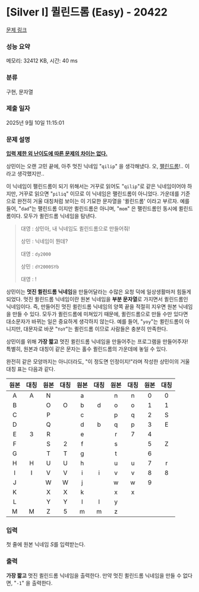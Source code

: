 # [Silver I] 퀼린드롬 (Easy) - 20422 

[문제 링크](https://www.acmicpc.net/problem/20422) 

### 성능 요약

메모리: 32412 KB, 시간: 40 ms

### 분류

구현, 문자열

### 제출 일자

2025년 9월 10일 11:15:01

### 문제 설명

<p><u><strong>입력 제한 외 난이도에 따른 문제의 차이는 없다.</strong></u></p>

<p>상민이는 오랜 고민 끝에, 아주 멋진 닉네임 "<code>qilip</code>" 을 생각해냈다. 오, <a href="https://ko.wikipedia.org/wiki/%ED%9A%8C%EB%AC%B8" rel="nofollow">팰린드롬</a>!.. 이라고 생각했지만..</p>

<p>이 닉네임이 팰린드롬이 되기 위해서는 거꾸로 읽어도 "<code>qilip</code>"로 같은 닉네임이어야 하지만, 거꾸로 읽으면 "<code>piliq</code>" 이므로 이 닉네임은 팰린드롬이 아니었다. 가운데를 기준으로 완전히 거울 대칭처럼 보이는 이 기묘한 문자열을 '퀼린드롬' 이라고 부르자. 예를 들어, "<code>dad</code>"는 팰린드롬 이지만 퀼린드롬은 아니며, "<code>mom</code>" 은 팰린드롬인 동시에 퀼린드롬이다. 모두가 퀼린드롬 닉네임을 탐낸다.</p>

<blockquote>
<p>대영 : 상민아, 내 닉네임도 퀼린드롬으로 만들어줘!</p>

<p>상민 : 닉네임이 뭔데?</p>

<p>대영 : <code>dy2000</code></p>

<p>상민 : <code>dY2000SYb</code></p>

<p>대영 : !</p>
</blockquote>

<p>상민이는 <strong>멋진 퀼린드롬 닉네임</strong>을 만들어달라는 수많은 요청 덕에 일상생활마저 힘들게 되었다. 멋진 퀼린드롬 닉네임이란 원본 닉네임을 <strong>부분 문자열</strong>로 가지면서 퀼린드롬인 닉네임이다. 즉, 만들어진 멋진 퀼린드롬 닉네임의 양쪽 끝을 적절히 지우면 원본 닉네임을 만들 수 있다. 모두가 퀼린드롬에 미쳐있기 때문에, 퀼린드롬으로 만들 수만 있다면 대소문자가 바뀌는 일은 중요하게 생각하지 않는다. 예를 들어, "<code>yoy</code>"는 퀼린드롬이 아니지만, 대문자로 바꾼 "<code>YoY</code>"는 퀼린드롬 이므로 사람들은 충분히 만족한다.</p>

<p>상민이를 위해 <strong>가장 짧고</strong> 멋진 퀼린드롬 닉네임을 만들어주는 프로그램을 만들어주자! 특별히, 원본과 대칭이 같은 문자는 홀수 퀼린드롬의 가운데에 놓일 수 있다.</p>

<p>완전히 같은 모양까지는 아니더라도, "이 정도면 인정이지!"라며 작성한 상민이의 거울 대칭 표는 다음과 같다.</p>

<table class="table table-bordered" style="width : auto;">
	<thead>
		<tr>
			<th align="center" style="text-align: center;">원본</th>
			<th align="center" style="text-align: center;">대칭</th>
			<th align="center" style="text-align: center;">원본</th>
			<th align="center" style="text-align: center;">대칭</th>
			<th align="center" style="text-align: center;">원본</th>
			<th align="center" style="text-align: center;">대칭</th>
			<th align="center" style="text-align: center;">원본</th>
			<th align="center" style="text-align: center;">대칭</th>
			<th align="center" style="text-align: center;">원본</th>
			<th align="center" style="text-align: center;">대칭</th>
		</tr>
	</thead>
	<tbody>
		<tr>
			<td align="center">A</td>
			<td align="center">A</td>
			<td align="center">N</td>
			<td align="center"> </td>
			<td align="center">a</td>
			<td align="center"> </td>
			<td align="center">n</td>
			<td align="center">n</td>
			<td align="center">0</td>
			<td align="center">0</td>
		</tr>
		<tr>
			<td align="center">B</td>
			<td align="center"> </td>
			<td align="center">O</td>
			<td align="center">O</td>
			<td align="center">b</td>
			<td align="center">d</td>
			<td align="center">o</td>
			<td align="center">o</td>
			<td align="center">1</td>
			<td align="center">1</td>
		</tr>
		<tr>
			<td align="center">C</td>
			<td align="center"> </td>
			<td align="center">P</td>
			<td align="center"> </td>
			<td align="center">c</td>
			<td align="center"> </td>
			<td align="center">p</td>
			<td align="center">q</td>
			<td align="center">2</td>
			<td align="center">S</td>
		</tr>
		<tr>
			<td align="center">D</td>
			<td align="center"> </td>
			<td align="center">Q</td>
			<td align="center"> </td>
			<td align="center">d</td>
			<td align="center">b</td>
			<td align="center">q</td>
			<td align="center">p</td>
			<td align="center">3</td>
			<td align="center">E</td>
		</tr>
		<tr>
			<td align="center">E</td>
			<td align="center">3</td>
			<td align="center">R</td>
			<td align="center"> </td>
			<td align="center">e</td>
			<td align="center"> </td>
			<td align="center">r</td>
			<td align="center">7</td>
			<td align="center">4</td>
			<td align="center"> </td>
		</tr>
		<tr>
			<td align="center">F</td>
			<td align="center"> </td>
			<td align="center">S</td>
			<td align="center">2</td>
			<td align="center">f</td>
			<td align="center"> </td>
			<td align="center">s</td>
			<td align="center"> </td>
			<td align="center">5</td>
			<td align="center">Z</td>
		</tr>
		<tr>
			<td align="center">G</td>
			<td align="center"> </td>
			<td align="center">T</td>
			<td align="center">T</td>
			<td align="center">g</td>
			<td align="center"> </td>
			<td align="center">t</td>
			<td align="center"> </td>
			<td align="center">6</td>
			<td align="center"> </td>
		</tr>
		<tr>
			<td align="center">H</td>
			<td align="center">H</td>
			<td align="center">U</td>
			<td align="center">U</td>
			<td align="center">h</td>
			<td align="center"> </td>
			<td align="center">u</td>
			<td align="center">u</td>
			<td align="center">7</td>
			<td align="center">r</td>
		</tr>
		<tr>
			<td align="center">I</td>
			<td align="center">I</td>
			<td align="center">V</td>
			<td align="center">V</td>
			<td align="center">i</td>
			<td align="center">i</td>
			<td align="center">v</td>
			<td align="center">v</td>
			<td align="center">8</td>
			<td align="center">8</td>
		</tr>
		<tr>
			<td align="center">J</td>
			<td align="center"> </td>
			<td align="center">W</td>
			<td align="center">W</td>
			<td align="center">j</td>
			<td align="center"> </td>
			<td align="center">w</td>
			<td align="center">w</td>
			<td align="center">9</td>
			<td align="center"> </td>
		</tr>
		<tr>
			<td align="center">K</td>
			<td align="center"> </td>
			<td align="center">X</td>
			<td align="center">X</td>
			<td align="center">k</td>
			<td align="center"> </td>
			<td align="center">x</td>
			<td align="center">x</td>
			<td align="center"> </td>
			<td align="center"> </td>
		</tr>
		<tr>
			<td align="center">L</td>
			<td align="center"> </td>
			<td align="center">Y</td>
			<td align="center">Y</td>
			<td align="center">l</td>
			<td align="center">l</td>
			<td align="center">y</td>
			<td align="center"> </td>
			<td align="center"> </td>
			<td align="center"> </td>
		</tr>
		<tr>
			<td align="center">M</td>
			<td align="center">M</td>
			<td align="center">Z</td>
			<td align="center">5</td>
			<td align="center">m</td>
			<td align="center">m</td>
			<td align="center">z</td>
			<td align="center"> </td>
			<td align="center"> </td>
			<td align="center"> </td>
		</tr>
	</tbody>
</table>

### 입력 

 <p>첫 줄에 원본 닉네임 <em>S</em>를 입력받는다.</p>

### 출력 

 <p><strong>가장 짧고</strong> 멋진 퀼린드롬 닉네임을 출력한다. 만약 멋진 퀼린드롬 닉네임을 만들 수 없다면, "<code>-1</code>" 을 출력한다.</p>

